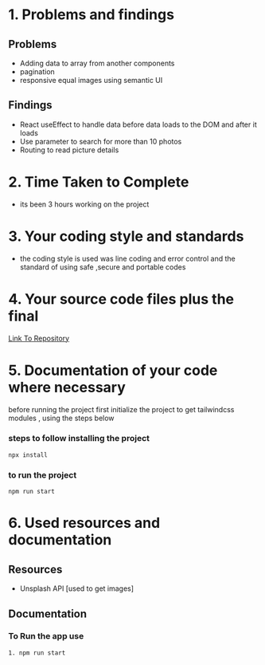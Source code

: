 <!-- @format -->

# 1. Problems and findings

## Problems

- Adding data to array from another components
- pagination 
- responsive equal images using semantic UI

## Findings

- React useEffect to handle data before data loads to the DOM and after it loads
- Use parameter to search for more than 10 photos
- Routing to read picture details

# 2. Time Taken to Complete

- its been 3 hours working on the project

# 3. Your coding style and standards

- the coding style is used was line coding and error control and
  the standard of using safe ,secure and portable codes

# 4. Your source code files plus the final

[Link To Repository](https://github.com/PrinceNiyonshuti/picture-app.git)

# 5. Documentation of your code where necessary

before running the project first initialize the project to get tailwindcss modules , using the steps below

### steps to follow installing the project

    npx install

### to run the project

    npm run start

# 6. Used resources and documentation

## Resources

- Unsplash API [used to get images]

## Documentation

### To Run the app use

    1. npm run start
